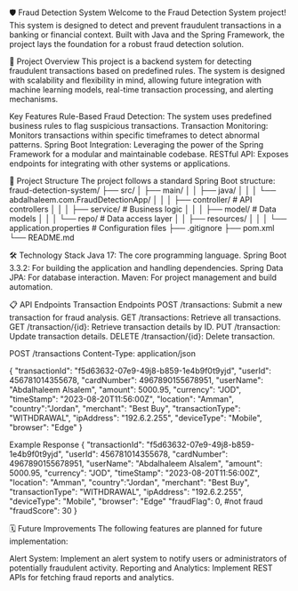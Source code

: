 🛡️ Fraud Detection System
Welcome to the Fraud Detection System project! This system is designed to detect and prevent fraudulent transactions in a banking or financial context. Built with Java and the Spring Framework, the project lays the foundation for a robust fraud detection solution.

🚀 Project Overview
This project is a backend system for detecting fraudulent transactions based on predefined rules. The system is designed with scalability and flexibility in mind, allowing future integration with machine learning models, real-time transaction processing, and alerting mechanisms.

Key Features
Rule-Based Fraud Detection: The system uses predefined business rules to flag suspicious transactions.
Transaction Monitoring: Monitors transactions within specific timeframes to detect abnormal patterns.
Spring Boot Integration: Leveraging the power of the Spring Framework for a modular and maintainable codebase.
RESTful API: Exposes endpoints for integrating with other systems or applications.

📂 Project Structure
The project follows a standard Spring Boot structure:
fraud-detection-system/
├── src/
│   ├── main/
│   │   ├── java/
│   │   │   └── abdalhaleem.com.FraudDetectionApp/
│   │   │       ├── controller/        # API controllers
│   │   │       ├── service/           # Business logic
│   │   │       ├── model/             # Data models
│   │   │       └── repo/        # Data access layer
│   │   ├── resources/
│   │   │   └── application.properties # Configuration files
├── .gitignore
├── pom.xml
└── README.md

🛠️ Technology Stack
Java 17: The core programming language.
Spring Boot 3.3.2: For building the application and handling dependencies.
Spring Data JPA: For database interaction.
Maven: For project management and build automation.

📋 API Endpoints
Transaction Endpoints
POST /transactions: Submit a new transaction for fraud analysis.
GET /transactions: Retrieve all transactions.
GET /transaction/{id}: Retrieve transaction details by ID.
PUT /transaction: Update transaction details.
DELETE /transaction/{id}: Delete transaction.

POST /transactions
Content-Type: application/json

{
        "transactionId": "f5d63632-07e9-49j8-b859-1e4b9f0t9yjd",
        "userId": 456781014355678,
        "cardNumber": 4967890155678951,
        "userName": "Abdalhaleem Alsalem",
        "amount": 5000.95,
        "currency": "JOD",
        "timeStamp": "2023-08-20T11:56:00Z",
        "location": "Amman",
        "country":"Jordan",
        "merchant": "Best Buy",
        "transactionType": "WITHDRAWAL",
        "ipAddress": "192.6.2.255",
        "deviceType": "Mobile",
        "browser": "Edge"
}

Example Response
{
        "transactionId": "f5d63632-07e9-49j8-b859-1e4b9f0t9yjd",
        "userId": 456781014355678,
        "cardNumber": 4967890155678951,
        "userName": "Abdalhaleem Alsalem",
        "amount": 5000.95,
        "currency": "JOD",
        "timeStamp": "2023-08-20T11:56:00Z",
        "location": "Amman",
        "country":"Jordan",
        "merchant": "Best Buy",
        "transactionType": "WITHDRAWAL",
        "ipAddress": "192.6.2.255",
        "deviceType": "Mobile",
        "browser": "Edge"
        "fraudFlag": 0, #not fraud
        "fraudScore": 30
}

🗓️ Future Improvements
The following features are planned for future implementation:

Alert System: Implement an alert system to notify users or administrators of potentially fraudulent activity.
Reporting and Analytics: Implement REST APIs for fetching fraud reports and analytics.




